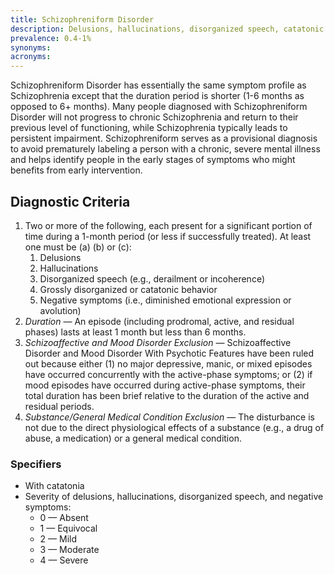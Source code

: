 ```yaml
---
title: Schizophreniform Disorder
description: Delusions, hallucinations, disorganized speech, catatonic or disorganized behavior, and/or diminished emotional expression and motivation lasting 1-6 months.
prevalence: 0.4-1%
synonyms:
acronyms:
---
```


Schizophreniform Disorder has essentially the same symptom profile as Schizophrenia except that the duration period is shorter (1-6 months as opposed to 6+ months). Many people diagnosed with Schizophreniform Disorder will not progress to chronic Schizophrenia and return to their previous level of functioning, while Schizophrenia typically leads to persistent impairment. Schizophreniform serves as a provisional diagnosis to avoid prematurely labeling a person with a chronic, severe mental illness and helps identify people in the early stages of symptoms who might benefits from  early intervention.

## Diagnostic Criteria
1. Two or more of the following, each present for a significant portion of time during a 1-month period (or less if successfully treated). At least one must be (a) (b) or (c):  
    1. Delusions  
    2. Hallucinations  
    3. Disorganized speech (e.g., derailment or incoherence)  
    4. Grossly disorganized or catatonic behavior  
    5. Negative symptoms (i.e., diminished emotional expression or avolution)  
2. <i>Duration </i> — An episode (including prodromal, active, and residual phases) lasts at least 1 month but less than 6 months.  
3. <i> Schizoaffective and Mood Disorder Exclusion </i> — Schizoaffective Disorder and Mood Disorder With Psychotic Features have been ruled out because either (1) no major depressive, manic, or mixed episodes have occurred concurrently with the active-phase symptoms; or (2) if mood episodes have occurred during active-phase symptoms, their total duration has been brief relative to the duration of the active and residual periods.  
4. <i>Substance/General Medical Condition Exclusion </i> — The disturbance is not due to the direct physiological effects of a substance (e.g., a drug of abuse, a medication) or a general medical condition.  

### Specifiers
- With catatonia  
- Severity of delusions, hallucinations, disorganized speech, and negative symptoms:  
    - 0 — Absent  
    - 1 — Equivocal  
    - 2 — Mild  
    - 3 — Moderate  
    - 4 — Severe